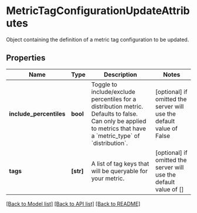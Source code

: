 # MetricTagConfigurationUpdateAttributes

Object containing the definition of a metric tag configuration to be updated.
## Properties
Name | Type | Description | Notes
------------ | ------------- | ------------- | -------------
**include_percentiles** | **bool** | Toggle to include/exclude percentiles for a distribution metric. Defaults to false. Can only be applied to metrics that have a &#x60;metric_type&#x60; of &#x60;distribution&#x60;. | [optional]  if omitted the server will use the default value of False
**tags** | **[str]** | A list of tag keys that will be queryable for your metric. | [optional]  if omitted the server will use the default value of []

[[Back to Model list]](README.md#documentation-for-models) [[Back to API list]](README.md#documentation-for-api-endpoints) [[Back to README]](README.md)


